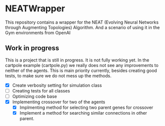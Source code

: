 # NEATWrapper

This repository contains a wrapper for the NEAT (Evolving Neural Networks through Augmenting Topologies) Algorithm. And a scenario of using it in the Gym environments from OpenAI

## Work in progress

This is a project that is still in progress. It is not fully working yet. In the cartpole example (cartpole.py) we really does not see any improvements to neither of the agents. This is main priority currently, besides creating good tests, to make sure we do not mess up the methods.

- [X] Create verbosity setting for simulation class
- [ ] Creating tests for all classes
- [ ] Optimizing code base
- [X] Implementing crossover for two of the agents
  - [X] Implmenting method for selecting two parent genes for crossover
  - [X] Implement a method for searching similar connections in other parent.